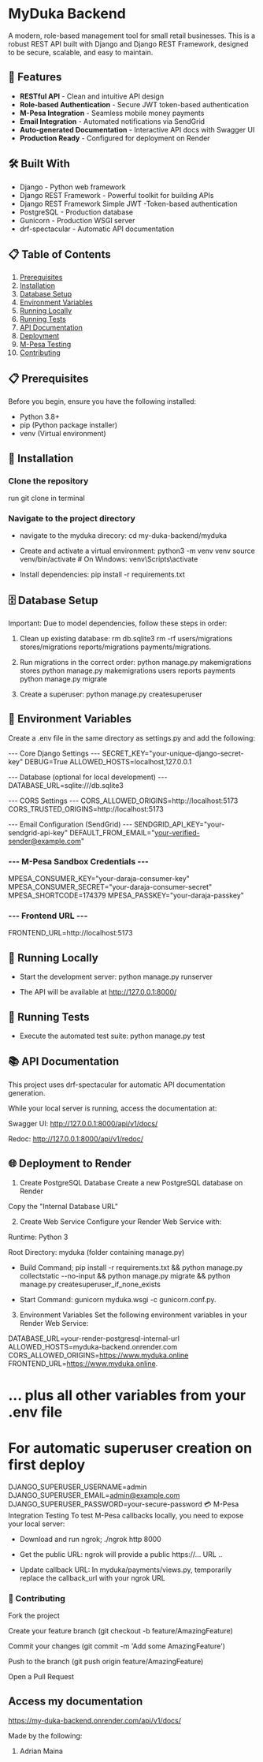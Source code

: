 # MyDuka Backend

A modern, role-based management tool for small retail businesses. This is a robust REST API built with Django and Django REST Framework, designed to be secure, scalable, and easy to maintain.

## 🚀 Features
- **RESTful API** - Clean and intuitive API design
- **Role-based Authentication** - Secure JWT token-based authentication
- **M-Pesa Integration** - Seamless mobile money payments
- **Email Integration** - Automated notifications via SendGrid
- **Auto-generated Documentation** - Interactive API docs with Swagger UI
- **Production Ready** - Configured for deployment on Render

## 🛠️ Built With
- Django - Python web framework
- Django REST Framework - Powerful toolkit for building APIs
- Django REST Framework Simple JWT -Token-based authentication
- PostgreSQL - Production database
- Gunicorn - Production WSGI server
- drf-spectacular - Automatic API documentation

## 📋 Table of Contents
1. [Prerequisites](#-prerequisites)
2. [Installation](#-installation)
3. [Database Setup](#-database-setup)
4. [Environment Variables](#-environment-variables)
5. [Running Locally](#-running-locally)
6. [Running Tests](#-running-tests)
7. [API Documentation](#-api-documentation)
8. [Deployment](#-deployment)
9. [M-Pesa Testing](#-mpesa-integration-testing)
10. [Contributing](#-contributing)

## 📋 Prerequisites
Before you begin, ensure you have the following installed:
- Python 3.8+
- pip (Python package installer)
- venv (Virtual environment)

## 🔧 Installation

### Clone the repository
run git clone in terminal

### Navigate to the project directory
- navigate to the myduka direcory:
cd my-duka-backend/myduka

- Create and activate a virtual environment:
python3 -m venv venv
source venv/bin/activate  # On Windows: venv\Scripts\activate

- Install dependencies:
pip install -r requirements.txt


## 🗄️ Database Setup
Important: Due to model dependencies, follow these steps in order:

1. Clean up existing database:
rm db.sqlite3
rm -rf users/migrations stores/migrations reports/migrations payments/migrations.

2. Run migrations in the correct order:
python manage.py makemigrations stores
python manage.py makemigrations users reports payments
python manage.py migrate

3. Create a superuser:
python manage.py createsuperuser

## 🔐 Environment Variables
Create a .env file in the same directory as settings.py and add the following:


 --- Core Django Settings ---
SECRET_KEY="your-unique-django-secret-key"
DEBUG=True
ALLOWED_HOSTS=localhost,127.0.0.1

 --- Database (optional for local development) ---
DATABASE_URL=sqlite:///db.sqlite3

--- CORS Settings ---
CORS_ALLOWED_ORIGINS=http://localhost:5173
CORS_TRUSTED_ORIGINS=http://localhost:5173

 --- Email Configuration (SendGrid) ---
SENDGRID_API_KEY="your-sendgrid-api-key"
DEFAULT_FROM_EMAIL="your-verified-sender@example.com"

### --- M-Pesa Sandbox Credentials ---
MPESA_CONSUMER_KEY="your-daraja-consumer-key"
MPESA_CONSUMER_SECRET="your-daraja-consumer-secret"
MPESA_SHORTCODE=174379
MPESA_PASSKEY="your-daraja-passkey"

### --- Frontend URL ---
FRONTEND_URL=http://localhost:5173

## 🚀 Running Locally
- Start the development server:
python manage.py runserver

- The API will be available at http://127.0.0.1:8000/

## 🧪 Running Tests
- Execute the automated test suite:
python manage.py test


## 📚 API Documentation
This project uses drf-spectacular for automatic API documentation generation.

While your local server is running, access the documentation at:

Swagger UI: http://127.0.0.1:8000/api/v1/docs/

Redoc: http://127.0.0.1:8000/api/v1/redoc/

## 🌐 Deployment to Render
1. Create PostgreSQL Database
Create a new PostgreSQL database on Render

Copy the "Internal Database URL"

2. Create Web Service
Configure your Render Web Service with:

Runtime: Python 3

Root Directory: myduka (folder containing manage.py)

- Build Command;
pip install -r requirements.txt && python manage.py collectstatic --no-input && python manage.py migrate && python manage.py createsuperuser_if_none_exists

- Start Command:
gunicorn myduka.wsgi -c gunicorn.conf.py.


3. Environment Variables
Set the following environment variables in your Render Web Service:


DATABASE_URL=your-render-postgresql-internal-url
ALLOWED_HOSTS=myduka-backend.onrender.com
CORS_ALLOWED_ORIGINS=https://www.myduka.online
FRONTEND_URL=https://www.myduka.online.
# ... plus all other variables from your .env file

# For automatic superuser creation on first deploy
DJANGO_SUPERUSER_USERNAME=admin
DJANGO_SUPERUSER_EMAIL=admin@example.com
DJANGO_SUPERUSER_PASSWORD=your-secure-password
💳 M-Pesa Integration Testing
To test M-Pesa callbacks locally, you need to expose your local server:

- Download and run ngrok;
./ngrok http 8000

- Get the public URL:
ngrok will provide a public https://... URL ..

- Update callback URL:
In myduka/payments/views.py, temporarily replace the callback_url with your ngrok URL

### 🤝 Contributing
Fork the project

Create your feature branch (git checkout -b feature/AmazingFeature)

Commit your changes (git commit -m 'Add some AmazingFeature')

Push to the branch (git push origin feature/AmazingFeature)

Open a Pull Request

## Access my documentation
https://my-duka-backend.onrender.com/api/v1/docs/

Made by the following:
1. Adrian Maina

